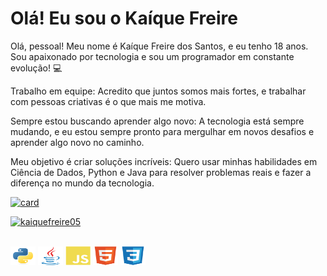 # Olá! Eu sou o Kaíque Freire

Olá, pessoal! Meu nome é Kaíque Freire dos Santos, e eu tenho 18 anos. Sou apaixonado por tecnologia e sou um programador em constante evolução! 💻

Trabalho em equipe: Acredito que juntos somos mais fortes, e trabalhar com pessoas criativas é o que mais me motiva.

Sempre estou buscando aprender algo novo: A tecnologia está sempre mudando, e eu estou sempre pronto para mergulhar em novos desafios e aprender algo novo no caminho.

Meu objetivo é criar soluções incríveis: Quero usar minhas habilidades em Ciência de Dados, Python e Java para resolver problemas reais e fazer a diferença no mundo da tecnologia.


[![card](https://github-readme-stats.vercel.app/api?username=kaiquefreire05&theme=merko)](https://github.com/anuraghazra/github-readme-stats)

[![kaiquefreire05](https://github-readme-stats.vercel.app/api/top-langs/?username=kaiquefreire05&hide=html&layout=compact&theme=merko)](https://github.com/anuraghazra/github-readme-stats)

<div style="display: inline_block"><br>
  
  <img align="center" alt="Kaique-Python" height="30" width="40" src="https://raw.githubusercontent.com/devicons/devicon/master/icons/python/python-original.svg">
  <img align="center" alt="Kaique-Java" height="30" width="40" src="https://raw.githubusercontent.com/devicons/devicon/master/icons/java/java-original.svg">
  <img align="center" alt="Kaique-Js" height="30" width="40" src="https://raw.githubusercontent.com/devicons/devicon/master/icons/javascript/javascript-plain.svg">
  <img align="center" alt="Kaique-HTML" height="30" width="40" src="https://raw.githubusercontent.com/devicons/devicon/master/icons/html5/html5-original.svg">
  <img align="center" alt="Kaique-CSS" height="30" width="40" src="https://raw.githubusercontent.com/devicons/devicon/master/icons/css3/css3-original.svg">
  
  ##
